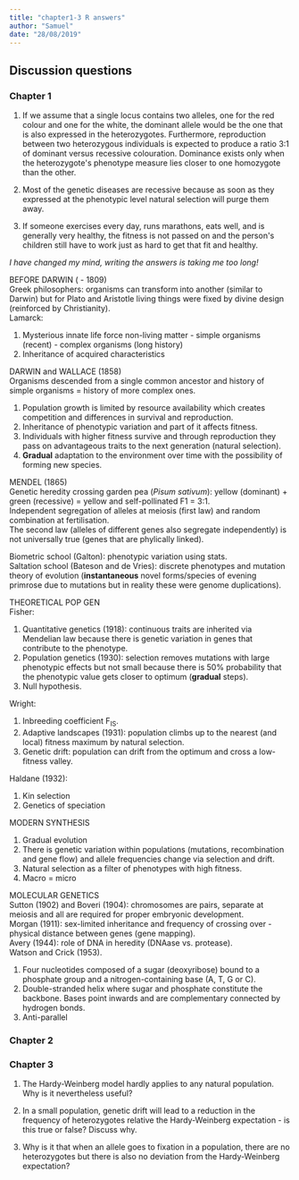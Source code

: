```yaml
---
title: "chapter1-3 R answers"
author: "Samuel"
date: "28/08/2019"
---
```


## Discussion questions

### Chapter 1

1. If we assume that a single locus contains two alleles, one for the red colour and one for the white, the dominant allele would be the one that is also expressed in the heterozygotes. Furthermore, reproduction between two heterozygous individuals is expected to produce a ratio 3:1 of dominant versus recessive colouration. Dominance exists only when the heterozygote's phenotype measure lies closer to one homozygote than the other.

2. Most of the genetic diseases are recessive because as soon as they expressed at the phenotypic level natural selection will purge them away.

3. If someone exercises every day, runs marathons, eats well, and is generally very healthy, the fitness is not passed on and the person's children still have to work just as hard to get that fit and healthy.

_I have changed my mind, writing the answers is taking me too long!_

BEFORE DARWIN ( - 1809)  
Greek philosophers: organisms can transform into another (similar to Darwin) but for Plato and Aristotle living things were fixed by divine design (reinforced by Christianity).  
Lamarck:  
1. Mysterious innate life force non-living matter - simple organisms (recent) - complex organisms (long history)
2. Inheritance of acquired characteristics

DARWIN and WALLACE (1858)  
Organisms descended from a single common ancestor and history of simple organisms = history of more complex ones.
1. Population growth is limited by resource availability which creates competition and differences in survival and reproduction.  
2. Inheritance of phenotypic variation and part of it affects fitness.  
3. Individuals with higher fitness survive and through reproduction they pass on advantageous traits to the next generation (natural selection).  
4. **Gradual** adaptation to the environment over time with the possibility of forming new species.

MENDEL (1865)  
Genetic heredity crossing garden pea (_Pisum sativum_): yellow (dominant) + green (recessive) = yellow and self-pollinated F1 = 3:1.  
Independent segregation of alleles at meiosis (first law) and random combination at fertilisation.  
The second law (alleles of different genes also segregate independently) is not universally true (genes that are phylically linked).

Biometric school (Galton): phenotypic variation using stats.  
Saltation school (Bateson and de Vries): discrete phenotypes and mutation theory of evolution (**instantaneous** novel forms/species of evening primrose due to mutations but in reality these were genome duplications).

THEORETICAL POP GEN  
Fisher:  
1. Quantitative genetics (1918): continuous traits are inherited via Mendelian law because there is genetic variation in genes that contribute to the phenotype.  
2. Population genetics (1930): selection removes mutations with large phenotypic effects but not small because there is 50% probability that the phenotypic value gets closer to optimum (**gradual** steps).  
3. Null hypothesis.

Wright:  
1. Inbreeding coefficient F<sub>IS</sub>.  
2. Adaptive landscapes (1931): population climbs up to the nearest (and local) fitness maximum by natural selection.  
3. Genetic drift: population can drift from the optimum and cross a low-fitness valley.

Haldane (1932):  
1. Kin selection  
2. Genetics of speciation

MODERN SYNTHESIS  
1. Gradual evolution
2. There is genetic variation within populations (mutations, recombination and gene flow) and allele frequencies change via selection and drift.  
3. Natural selection as a filter of phenotypes with high fitness.  
4. Macro = micro

MOLECULAR GENETICS  
Sutton (1902) and Boveri (1904): chromosomes are pairs, separate at meiosis and all are required for proper embryonic development.  
Morgan (1911): sex-limited inheritance and frequency of crossing over - physical distance between genes (gene mapping).  
Avery (1944): role of DNA in heredity (DNAase vs. protease).  
Watson and Crick (1953).  
1. Four nucleotides composed of a sugar (deoxyribose) bound to a phosphate group and a nitrogen-containing base (A, T, G or C).  
2. Double-stranded helix where sugar and phosphate constitute the backbone. Bases point inwards and are complementary connected by hydrogen bonds.  
3. Anti-parallel 

### Chapter 2

### Chapter 3

1. The Hardy-Weinberg model hardly applies to any natural population. Why is it nevertheless useful?

2. In a small population, genetic drift will lead to a reduction in the frequency of heterozygotes relative the Hardy-Weinberg expectation - is this true or false? Discuss why.

3. Why is it that when an allele goes to fixation in a population, there are no heterozygotes but there is also no deviation from the Hardy-Weinberg expectation?
